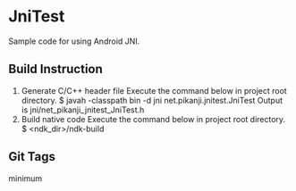 JniTest
=======

Sample code for using Android JNI.

Build Instruction
-----------------

1. Generate C/C++ header file
   Execute the command below in project root directory.
   $ javah -classpath bin -d jni net.pikanji.jnitest.JniTest
   Output is jni/net_pikanji_jnitest_JniTest.h
2. Build native code
   Execute the command below in project root directory.
   $ <ndk_dir>/ndk-build

Git Tags
--------

minimum 
